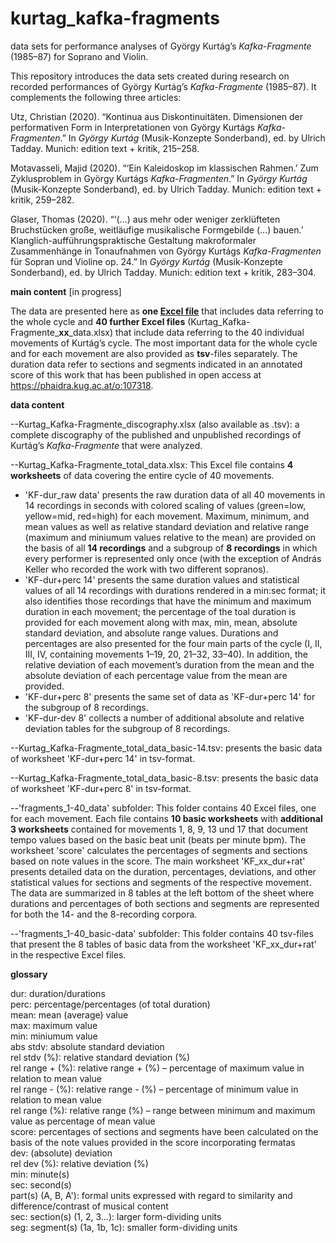 # kurtag_kafka-fragments
data sets for performance analyses of György Kurtág’s *Kafka-Fragmente* (1985–87) for Soprano and Violin.

This repository introduces the data sets created during research on recorded performances of György Kurtág’s *Kafka-Fragmente* (1985–87). It complements the following three articles:

Utz, Christian (2020). “Kontinua aus Diskontinuitäten. Dimensionen der performativen Form in Interpretationen von György Kurtágs *Kafka-Fragmenten*.” In *György Kurtág* (Musik-Konzepte Sonderband), ed. by Ulrich Tadday. Munich: edition text + kritik, 215–258. 

Motavasseli, Majid (2020). “‘Ein Kaleidoskop im klassischen Rahmen.’ Zum Zyklusproblem in György Kurtágs *Kafka-Fragmenten*.” In *György Kurtág* (Musik-Konzepte Sonderband), ed. by Ulrich Tadday. Munich: edition text + kritik, 259–282. 

Glaser, Thomas (2020). “‘(…) aus mehr oder weniger zerklüfteten Bruchstücken große, weitläufige musikalische Formgebilde (…) bauen.’ Klanglich-aufführungspraktische Gestaltung makroformaler Zusammenhänge in Tonaufnahmen von György Kurtágs *Kafka-Fragmenten* für Sopran und Violine op. 24.” In *György Kurtág* (Musik-Konzepte Sonderband), ed. by Ulrich Tadday. Munich: edition text + kritik, 283–304. 

**main content** [in progress]

The data are presented here as **one [Excel file](Kurtag_Kafka-Fragmente_total_data.xlsx)** that includes data referring to the whole cycle and **40 further Excel files** (Kurtag_Kafka-Fragmente_**xx**_data.xlsx) that include data referring to the 40 individual movements of Kurtág’s cycle. The most important data for the whole cycle and for each movement are also provided as **tsv**-files separately. The duration data refer to sections and segments indicated in an annotated score of this work that has been published in open access at https://phaidra.kug.ac.at/o:107318.

**data content**

--Kurtag_Kafka-Fragmente_discography.xlsx (also available as .tsv): a complete discography of the published and unpublished recordings of Kurtág’s *Kafka-Fragmente* that were analyzed.

--Kurtag_Kafka-Fragmente_total_data.xlsx: This Excel file contains **4 worksheets** of data covering the entire cycle of 40 movements. 
* 'KF-dur_raw data' presents the raw duration data of all 40 movements in 14 recordings in seconds with colored scaling of values (green=low, yellow=mid, red=high) for each movement. Maximum, minimum, and mean values as well as relative standard deviation and relative range (maximum and miniumum values relative to the mean) are provided on the basis of all **14 recordings** and a subgroup of **8 recordings** in which every performer is represented only once (with the exception of András Keller who recorded the work with two different sopranos).
* 'KF-dur+perc 14' presents the same duration values and statistical values of all 14 recordings with durations rendered in a min:sec format; it also identifies those recordings that have the minimum and maximum duration in each movement; the percentage of the toal duration is provided for each movement along with max, min, mean, absolute standard deviation, and absolute range values. Durations and percentages are also presented for the four main parts of the cycle (I, II, III, IV, containing movements 1–19, 20, 21–32, 33–40). In addition, the relative deviation of each movement’s duration from the mean and the absolute deviation of each percentage value from the mean are provided.
* 'KF-dur+perc 8' presents the same set of data as 'KF-dur+perc 14' for the subgroup of 8 recordings.
* 'KF-dur-dev 8' collects a number of additional absolute and relative deviation tables for the subgroup of 8 recordings.

--Kurtag_Kafka-Fragmente_total_data_basic-14.tsv: presents the basic data of worksheet 'KF-dur+perc 14' in tsv-format.

--Kurtag_Kafka-Fragmente_total_data_basic-8.tsv: presents the basic data of worksheet 'KF-dur+perc 8' in tsv-format.

--'fragments_1-40_data' subfolder: This folder contains 40 Excel files, one for each movement. Each file contains **10 basic worksheets** with **additional 3 worksheets** contained for movements 1, 8, 9, 13 und 17 that document tempo values based on the basic beat unit (beats per minute bpm). The worksheet 'score' calculates the percentages of segments and sections based on note values in the score. The main worksheet 'KF_xx_dur+rat' presents detailed data on the duration, percentages, deviations, and other statistical values for sections and segments of the respective movement. The data are summarized in 8 tables at the left bottom of the sheet where durations and percentages of both sections and segments are represented for both the 14- and the 8-recording corpora.

--'fragments_1-40_basic-data' subfolder: This folder contains 40 tsv-files that present the 8 tables of basic data from the worksheet 'KF_xx_dur+rat' in the respective Excel files.

**glossary**

dur: duration/durations<br>
perc: percentage/percentages (of total duration)<br> 
mean: mean (average) value<br>
max: maximum value<br>
min: miniumum value<br>
abs stdv: absolute standard deviation<br>
rel stdv (%): relative standard deviation (%)<br>
rel range + (%): relative range + (%) – percentage of maximum value in relation to mean value<br>
rel range - (%): relative range - (%) – percentage of minimum value in relation to mean value<br>
rel range (%): relative range (%) – range between minimum and maximum value as percentage of mean value<br>
score: percentages of sections and segments have been calculated on the basis of the note values provided in the score incorporating fermatas<br>
dev: (absolute) deviation<br>
rel dev (%): relative deviation (%)<br>
min: minute(s)<br>
sec: second(s)<br>
part(s) (A, B, A'): formal units expressed with regard to similarity and difference/contrast of musical content<br>
sec: section(s) (1, 2, 3…): larger form-dividing units<br>
seg: segment(s) (1a, 1b, 1c): smaller form-dividing units<br>

